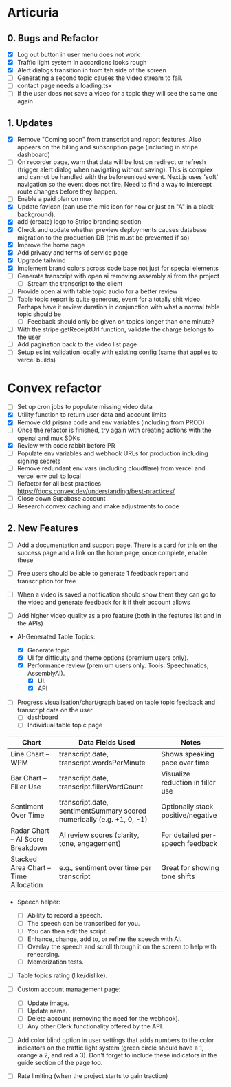 # Articuria

## 0. Bugs and Refactor

- [x] Log out button in user menu does not work
- [x] Traffic light system in accordions looks rough
- [x] Alert dialogs transition in from teh side of the screen
- [ ] Generating a second topic causes the video stream to fail.
- [ ] contact page needs a loading.tsx
- [ ] If the user does not save a video for a topic they will see the same one again

## 1. Updates

- [x] Remove "Coming soon" from transcript and report features. Also appears on the billing and subscription page (including in stripe dashboard)
- [ ] On recorder page, warn that data will be lost on redirect or refresh (trigger alert dialog when navigating without saving). This is complex and cannot be handled with the beforeunload event. Next.js uses 'soft' navigation so the event does not fire. Need to find a way to intercept route changes before they happen.
- [ ] Enable a paid plan on mux
- [x] Update favicon (can use the mic icon for now or just an "A" in a black background).
- [x] add (create) logo to Stripe branding section
- [x] Check and update whether preview deployments causes database migration to the production DB (this must be prevented if so)
- [x] Improve the home page
- [x] Add privacy and terms of service page
- [x] Upgrade tailwind
- [x] Implement brand colors across code base not just for special elements
- [ ] Generate transcript with open ai removing assembly ai from the project
  - [ ] Stream the transcript to the client
- [ ] Provide open ai with table topic audio for a better review
- [ ] Table topic report is quite generous, event for a totally shit video. Perhaps have it review duration in conjunction with what a normal table topic should be
  - [ ] Feedback should only be given on topics longer than one minute?
- [ ] With the stripe getReceiptUrl function, validate the charge belongs to the user
- [ ] Add pagination back to the video list page
- [ ] Setup eslint validation locally with existing config (same that applies to vercel builds)

# Convex refactor

- [ ] Set up cron jobs to populate missing video data
- [x] Utility function to return user data and account limits
- [x] Remove old prisma code and env variables (including from PROD)
- [ ] Once the refactor is finished, try again with creating actions with the openai and mux SDKs
- [x] Review with code rabbit before PR
- [ ] Populate env variables and webhook URLs for production including signing secrets
- [ ] Remove redundant env vars (including cloudflare) from vercel and vercel env pull to local
- [ ] Refactor for all best practices https://docs.convex.dev/understanding/best-practices/
- [ ] Close down Supabase account
- [ ] Research convex caching and make adjustments to code

## 2. New Features

- [ ] Add a documentation and support page. There is a card for this on the success page and a link on the home page, once complete, enable these

- [ ] Free users should be able to generate 1 feedback report and transcription for free
- [ ] When a video is saved a notification should show them they can go to the video and generate feedback for it if their account allows

- [ ] Add higher video quality as a pro feature (both in the features list and in the APIs)

- AI-Generated Table Topics:

  - [x] Generate topic
  - [x] UI for difficulty and theme options (premium users only).
  - [x] Performance review (premium users only. Tools: Speechmatics, AssemblyAI).
    - [x] UI.
    - [x] API

- [ ] Progress visualisation/chart/graph based on table topic feedback and transcript data on the user
  - [ ] dashboard
  - [ ] Individual table topic page

| Chart                                | Data Fields Used                                                      | Notes                              |
| ------------------------------------ | --------------------------------------------------------------------- | ---------------------------------- |
| Line Chart – WPM                     | transcript.date, transcript.wordsPerMinute                            | Shows speaking pace over time      |
| Bar Chart – Filler Use               | transcript.date, transcript.fillerWordCount                           | Visualize reduction in filler use  |
| Sentiment Over Time                  | transcript.date, sentimentSummary scored numerically (e.g. +1, 0, -1) | Optionally stack positive/negative |
| Radar Chart – AI Score Breakdown     | AI review scores (clarity, tone, engagement)                          | For detailed per-speech feedback   |
| Stacked Area Chart – Time Allocation | e.g., sentiment over time per transcript                              | Great for showing tone shifts      |

- Speech helper:

  - [ ] Ability to record a speech.
  - [ ] The speech can be transcribed for you.
  - [ ] You can then edit the script.
  - [ ] Enhance, change, add to, or refine the speech with AI.
  - [ ] Overlay the speech and scroll through it on the screen to help with rehearsing.
  - [ ] Memorization tests.

- [ ] Table topics rating (like/dislike).

- [ ] Custom account management page:

  - [ ] Update image.
  - [ ] Update name.
  - [ ] Delete account (removing the need for the webhook).
  - [ ] Any other Clerk functionality offered by the API.

- [ ] Add color blind option in user settings that adds numbers to the color indicators on the traffic light system (green circle should have a 1, orange a 2, and red a 3). Don't forget to include these indicators in the guide section of the page too.

- [ ] Rate limiting (when the project starts to gain traction)

